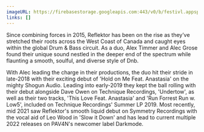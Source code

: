 ```yaml
---
imageURL: https://firebasestorage.googleapis.com:443/v0/b/festivl.appspot.com/o/userContent%2F8825717C-580B-4FA6-B472-C1D4CC44C9FF.png?alt=media&token=dccf678e-b9c7-499d-bbe0-d8ab61c70c7c
links: []
---
```

Since combining forces in 2015, Reflektor has been on the rise as they’ve stretched their roots across the West Coast of Canada and caught eyes within the global Drum & Bass circuit. As a duo, Alex Timmer and Alec Grose found their unique sound nestled in the deeper end of the spectrum while flaunting a smooth, soulful, and diverse style of Dnb.

With Alec leading the charge in their productions, the duo hit their stride in late-2018 with their exciting debut of 'Hold on Me Feat. Anastasia' on the mighty Shogun Audio. Leading into early-2019 they kept the ball rolling with their debut alongside Dave Owen on Technique Recordings, 'Undertow', as well as their two tracks, 'This Love Feat. Anastasia' and 'Run Forrest Run w. Low5', included on Technique Recordings' Summer LP 2019. Most recently, mid 2021 saw Reflektor's smooth liquid debut on Symmetry Recordings with the vocal aid of Leo Wood in 'Slow it Down' and has lead to current multiple 2022 releases on PAV4N's newcomer label Darkmode.